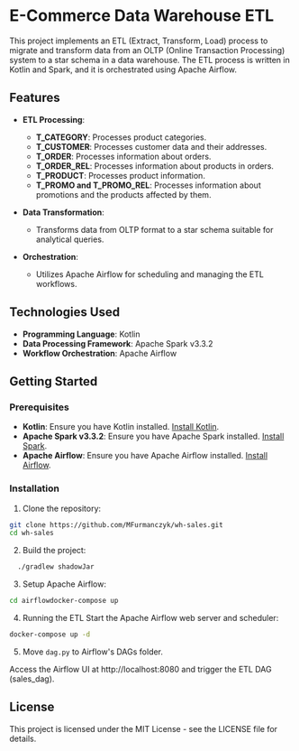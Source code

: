 # E-Commerce Data Warehouse ETL

This project implements an ETL (Extract, Transform, Load) process to migrate and transform data from an OLTP (Online Transaction Processing) system to a star schema in a data warehouse. The ETL process is written in Kotlin and Spark, and it is orchestrated using Apache Airflow.

## Features

- **ETL Processing**:
    - **T_CATEGORY**: Processes product categories.
    - **T_CUSTOMER**: Processes customer data and their addresses.
    - **T_ORDER**: Processes information about orders.
    - **T_ORDER_REL**: Processes information about products in orders.
    - **T_PRODUCT**: Processes product information.
    - **T_PROMO and T_PROMO_REL**: Processes information about promotions and the products affected by them.

- **Data Transformation**:
    - Transforms data from OLTP format to a star schema suitable for analytical queries.

- **Orchestration**:
    - Utilizes Apache Airflow for scheduling and managing the ETL workflows.

## Technologies Used

- **Programming Language**: Kotlin
- **Data Processing Framework**: Apache Spark v3.3.2
- **Workflow Orchestration**: Apache Airflow




## Getting Started

### Prerequisites

- **Kotlin**: Ensure you have Kotlin installed. [Install Kotlin](https://kotlinlang.org/docs/tutorials/command-line.html).
- **Apache Spark v3.3.2**: Ensure you have Apache Spark installed. [Install Spark](https://spark.apache.org/downloads.html).
- **Apache Airflow**: Ensure you have Apache Airflow installed. [Install Airflow](https://airflow.apache.org/docs/apache-airflow/stable/start.html).

### Installation

1. Clone the repository:
```bash
git clone https://github.com/MFurmanczyk/wh-sales.git
cd wh-sales
```

2. Build the project:
```bash
  ./gradlew shadowJar
```

3. Setup Apache Airflow:
```bash 
cd airflowdocker-compose up
```

4. Running the ETL
   Start the Apache Airflow web server and scheduler:
```bash
docker-compose up -d
```

5. Move `dag.py` to Airflow's DAGs folder.

Access the Airflow UI at http://localhost:8080 and trigger the ETL DAG (sales_dag).

## License
This project is licensed under the MIT License - see the LICENSE file for details.